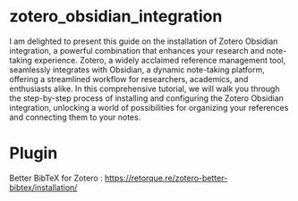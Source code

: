 # zotero_obsidian_integration

I am delighted to present this guide on the installation of Zotero Obsidian integration, a powerful combination that enhances your research and note-taking experience. Zotero, a widely acclaimed reference management tool, seamlessly integrates with Obsidian, a dynamic note-taking platform, offering a streamlined workflow for researchers, academics, and enthusiasts alike. In this comprehensive tutorial, we will walk you through the step-by-step process of installing and configuring the Zotero Obsidian integration, unlocking a world of possibilities for organizing your references and connecting them to your notes. 

# Plugin
Better BibTeX for Zotero : https://retorque.re/zotero-better-bibtex/installation/

